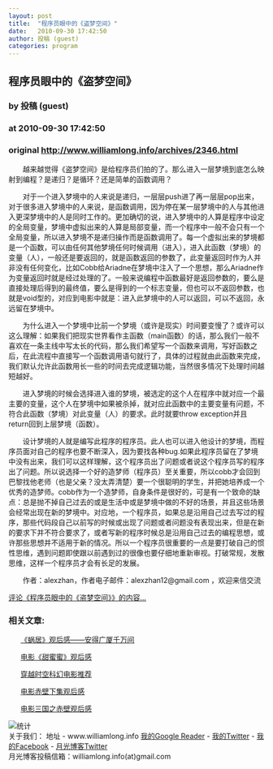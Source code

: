```yaml
---
layout: post
title:  "程序员眼中的《盗梦空间》"
date:   2010-09-30 17:42:50
author: 投稿 (guest)
categories: program
---
```


## 程序员眼中的《盗梦空间》
### by 投稿 (guest)
### at 2010-09-30 17:42:50
### original <http://www.williamlong.info/archives/2346.html>

<p>　　越来越觉得《盗梦空间》是给程序员们拍的了。那么进入一层梦境到底怎么映射到编程？是递归？是循环？还是简单的函数调用？</p><p>　　对于一个进入梦境中的人来说是递归，一层层push进了再一层层pop出来，对于很多进入梦境中的人来说，是函数调用，因为停在某一层梦境中的人与其他进入更深梦境中的人是同时工作的。更加确切的说，进入梦境中的人算是程序中设定的全局变量，梦境中虚拟出来的人算是局部变量，而一个程序中一般不会只有一个全局变量，所以进入梦境不是递归操作而是函数调用了。每一个虚拟出来的梦境都是一个函数，可以由任何其他梦境任何时候调用（进入），进入此函数（梦境）的变量（人），一般还是要返回的，就是函数返回的参数了，此变量返回时作为人并非没有任何变化，比如Cobb给Ariadne在梦境中注入了一个思想，那么Ariadne作为变量返回时就是经过处理的了。一般来说编程中函数最好是返回参数的，要么是直接处理后得到的最终值，要么是得到的一个标志变量，但也可以不返回参数，也就是void型的，对应到电影中就是：进入此梦境中的人可以返回，可以不返回，永远留在梦境中。</p><p>　　为什么进入一个梦境中比前一个梦境（或许是现实）时间要变慢了？或许可以这么理解：如果我们把现实世界看作主函数（main函数）的话，那么我们一般不喜欢在一条主线中写太长的代码，那么我们希望写一个函数来调用，写好函数之后，在此流程中直接写一个函数调用语句就行了，具体的过程就由此函数来完成，我们默认允许此函数用长一些的时间去完成逻辑功能，当然很多情况下处理时间越短越好。</p><p>　　进入梦境的时候会选择进入谁的梦境，被选定的这个人在程序中就对应一个最主要的变量，这个人在梦境中如果被杀掉，就对应此函数中的主要变量有问题，不符合此函数（梦境）对此变量（人）的要求。此时就要throw exception并且return回到上层梦境（函数）。</p><p>　　设计梦境的人就是编写此程序的程序员。此人也可以进入他设计的梦境，而程序员面对自己的程序也要不断深入，因为要找各种bug.如果此程序员留在了梦境中没有出来，我们可以这样理解，这个程序员出了问题或者说这个程序员写的程序出了问题。所以说选择一个好的造梦师（程序员）至关重要，所以cobb才会回到巴黎找他老师（也是父亲？没太弄清楚）要一个很聪明的学生，并把她培养成一个优秀的造梦师。cobb作为一个造梦师，自身条件是很好的，可是有一个致命的缺点：总是抛不掉自己过去的或是生活中或是梦境中做的不好的场景，并且这些场景会经常出现在新的梦境中。对应地，一个程序员，如果总是沿用自己过去写过的程序，那些代码段自己以前写的时候或出现了问题或者问题没有表现出来，但是在新的要求下并不符合要求了，或者写新的程序时候总是沿用自己过去的编程思想，或许那些思想并不适用于新的情况。所以一个程序员很重要的一点是要打破自己的惯性思维，遇到问题即使跟以前遇到过的很像也要仔细地重新审视。打破常规，发散思维，这样一个程序员才会有长足的发展。</p><p>　　作者：alexzhan，作者电子邮件：alexzhan12@gmail.com ，欢迎来信交流</p><p></p><p><a href="http://www.williamlong.info/archives/2346.html">评论《程序员眼中的《盗梦空间》》的内容...</a></p><h3>相关文章:</h3><ul><p><a href="http://www.williamlong.info/archives/2005.html">《蜗居》观后感——安得广厦千万间</a></p><p><a href="http://www.williamlong.info/archives/1823.html">电影《甜蜜蜜》观后感</a></p><p><a href="http://www.williamlong.info/archives/1785.html">穿越时空科幻电影推荐</a></p><p><a href="http://www.williamlong.info/archives/1649.html">电影赤壁下集观后感</a></p><p><a href="http://www.williamlong.info/archives/1421.html">电影三国之赤壁观后感</a></p></ul><img alt="统计" border="0" src="http://img.tongji.linezing.com/707050/tongji.gif"><br>关于我们： 地址 - www.williamlong.info <a href="http://www.google.com/reader/shared/williamlone">我的Google Reader</a> - <a href="http://twitter.com/williamlong">我的Twitter</a> - <a href="http://www.facebook.com/williamlong">我的Facebook</a> - <a href="http://twitter.com/moonlightblog">月光博客Twitter</a><br>月光博客投稿信箱：williamlong.info(at)gmail.com
